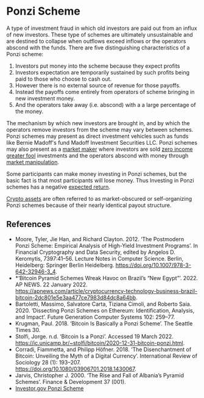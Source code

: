 # Ponzi Scheme
A type of investment fraud in which old investors are paid out from an influx of new investors. These type of schemes are ultimately unsustainable and are destined to collapse when outflows exceed inflows or the operators abscond with the funds. There are five distinguishing characteristics of a Ponzi scheme:

1. Investors put money into the scheme because they expect profits
1. Investors expectation are temporarily sustained by such profits being paid to those who choose to cash out.
1. However there is no external source of revenue for those payoffs.
1. Instead the payoffs come entirely from operators of scheme bringing in new investment money.
1. And the operators take away (i.e. abscond) with a a large percentage of the money.

The mechanism by which new investors are brought in, and by which the operators remove investors from the scheme may vary between schemes. Ponzi schemes may present as direct investment vehicles such as funds like Bernie Madoff's fund Madoff Investment Securities LLC. Ponzi schemes may also present as a [market maker](market-maker.md) where investors are sold [zero income](income-cashflows.md) [greater fool](greater-fool-theory.md) investments and the operators abscond with money through [market manipulation](market-manipulation.md).

Some participants can make money investing in Ponzi schemes, but the basic fact is that most participants will lose money. Thus Investing in Ponzi schemes has a negative [expected return](expected-return.md).

[Crypto assets](cryptoasset.md) are often referred to as market-obscured or self-organizing Ponzi schemes because of their nearly identical payout structure.

## References
* Moore, Tyler, Jie Han, and Richard Clayton. 2012. ‘The Postmodern Ponzi Scheme: Empirical Analysis of High-Yield Investment Programs’. In Financial Cryptography and Data Security, edited by Angelos D. Keromytis, 7397:41–56. Lecture Notes in Computer Science. Berlin, Heidelberg: Springer Berlin Heidelberg. https://doi.org/10.1007/978-3-642-32946-3_4.
* *‘Bitcoin Pyramid Schemes Wreak Havoc on Brazil’s “New Egypt”’. 2022. AP NEWS. 22 January 2022. https://apnews.com/article/cryptocurrency-technology-business-brazil-bitcoin-2dc801e5e3aa477ce7983d84dc8a64bb.
* Bartoletti, Massimo, Salvatore Carta, Tiziana Cimoli, and Roberto Saia. 2020. ‘Dissecting Ponzi Schemes on Ethereum: Identification, Analysis, and Impact’. Future Generation Computer Systems 102: 259–77.
* Krugman, Paul. 2018. ‘Bitcoin Is Basically a Ponzi Scheme’. The Seattle Times 30.
* Stolfi, Jorge. n.d. ‘Bitcoin Is a Ponzi’. Accessed 19 March 2022. https://ic.unicamp.br/~stolfi/bitcoin/2020-12-31-bitcoin-ponzi.html.
* Corradi, Fiammetta, and Philipp Höfner. 2018. ‘The Disenchantment of Bitcoin: Unveiling the Myth of a Digital Currency’. International Review of Sociology 28 (1): 193–207. https://doi.org/10.1080/03906701.2018.1430067.
* Jarvis, Christopher J. 2000. ‘The Rise and Fall of Albania’s Pyramid Schemes’. Finance & Development 37 (001).
* [Investor.gov Ponzi Scheme](https://www.investor.gov/protect-your-investments/fraud/types-fraud/ponzi-scheme)